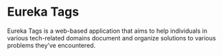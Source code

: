 # Eureka Tags
Eureka Tags is a web-based application that aims to help individuals in various tech-related domains document and organize solutions to various problems they’ve encountered.

